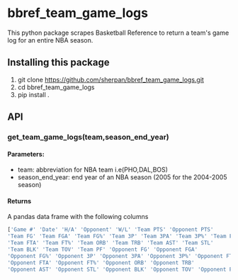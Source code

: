 # bbref_team_game_logs
This python package scrapes Basketball Reference to return a team's game log for an entire NBA season. 

## Installing this package 
1. git clone https://github.com/sherpan/bbref_team_game_logs.git
2. cd bbref_team_game_logs
3. pip install . 

## API
  ### get_team_game_logs(team,season_end_year)
   #### Parameters:
   * team: abbreviation for NBA team i.e(PHO,DAL,BOS)
   * season_end_year: end year of an NBA season (2005 for the 2004-2005 season)
   #### Returns
   A pandas data frame with the following columns
   
  ```python
['Game #' 'Date' 'H/A' 'Opponent' 'W/L' 'Team PTS' 'Opponent PTS'
 'Team FG' 'Team FGA' 'Team FG%' 'Team 3P' 'Team 3PA' 'Team 3P%' 'Team FT'
 'Team FTA' 'Team FT%' 'Team ORB' 'Team TRB' 'Team AST' 'Team STL'
 'Team BLK' 'Team TOV' 'Team PF' 'Opponent FG' 'Opponent FGA'
 'Opponent FG%' 'Opponent 3P' 'Opponent 3PA' 'Opponent 3P%' 'Opponent FT'
 'Opponent FTA' 'Opponent FT%' 'Opponent ORB' 'Opponent TRB'
 'Opponent AST' 'Opponent STL' 'Opponent BLK' 'Opponent TOV' 'Opponent PF']
```
